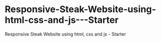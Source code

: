 # Responsive-Steak-Website-using-html-css-and-js---Starter
Responsive Steak Website using html, css and js - Starter
